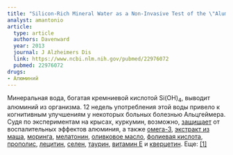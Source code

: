 ```yaml
---
title: "Silicon-Rich Mineral Water as a Non-Invasive Test of the \"Aluminum Hypothesis\" in Alzheimer's Disease"
analyst: amantonio
article:
  type: article
  authors: Davenward
  year: 2013
  journal: J Alzheimers Dis
  link: https://www.ncbi.nlm.nih.gov/pubmed/22976072
  pubmed: 22976072
drugs:
- Алюминий
---
```


Минеральная вода, богатая кремниевой кислотой Si(OH)<sub>4</sub>, выводит алюминий из организма.
12 недель употребления этой воды привело к когнитивным улучшениям у некоторых больных болезнью Альцгеймера.
Судя по экспериментам на крысах, куркумин, возможно, [защищает](https://www.ncbi.nlm.nih.gov/pubmed/22130689) от воспалительных эффектов алюминия, а также [омега-3](https://www.ncbi.nlm.nih.gov/pubmed/27055897), [экстракт из маша](https://www.ncbi.nlm.nih.gov/pubmed/28128384), [моринга](https://www.ncbi.nlm.nih.gov/pubmed/28397152), [мелатонин](https://www.ncbi.nlm.nih.gov/pubmed/26374992), [оливковое масло](https://www.ncbi.nlm.nih.gov/pubmed/25690328), [фолиевая кислота](https://www.ncbi.nlm.nih.gov/pubmed/28119228), [прополис](https://www.ncbi.nlm.nih.gov/pubmed/19425234), [лецитин](https://www.ncbi.nlm.nih.gov/pubmed/28523611), [селен](https://www.ncbi.nlm.nih.gov/pubmed/23219369), [таурин](https://www.ncbi.nlm.nih.gov/pubmed/24770980), [витамин Е](https://www.ncbi.nlm.nih.gov/pubmed/16545059) и [кверцетин](https://www.ncbi.nlm.nih.gov/pubmed/22918785). Еще: [[1]](http://vaccinepapers.org/nutrients-preventing-aluminum-toxicity)
